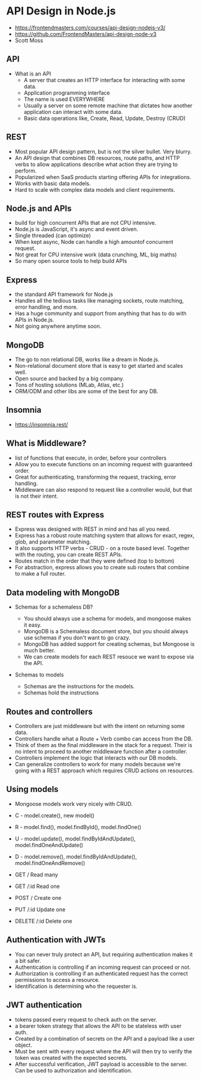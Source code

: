 # API Design in Node.js

* <https://frontendmasters.com/courses/api-design-nodejs-v3/>
* <https://github.com/FrontendMasters/api-design-node-v3>
* Scott Moss

## API

* What is an API
  * A server that creates an HTTP interface for interacting with some data.
  * Application programming interface
  * The name is used EVERYWHERE
  * Usually a server on some remote machine that dictates how another application can interact with some data.
  * Basic data operations like, Create, Read, Update, Destroy (CRUD)

## REST

* Most popular API design pattern, but is not the silver bullet. Very blurry.
* An API design that combines DB resources, route paths, and HTTP verbs to allow applications describe what action they are trying to perform.
* Popularized when SaaS products starting offering APIs for integrations.
* Works with basic data models.
* Hard to scale with complex data models and client requirements.

## Node.js and APIs

* build for high concurrent APIs that are not CPU intensive.
* Node.js is JavaScript, it's async and event driven.
* Single threaded (can optimize)
* When kept async, Node can handle a high amountof concurrent request.
* Not great for CPU intensive work (data crunching, ML, big maths)
* So many open source tools to help build APIs

## Express

* the standard API framework for Node.js
* Handles all the tedious tasks like managing sockets, route matching, error handling, and more.
* Has a huge community and support from anything that has to do with APIs in Node.js.
* Not going anywhere anytime soon.

## MongoDB

* The go to non relational DB, works like a dream in Node.js.
* Non-relational document store that is easy to get started and scales well.
* Open source and backed by a big company.
* Tons of hosting solutions (MLab, Atlas, etc.)
* ORM/ODM and other libs are some of the best for any DB.

## Insomnia

* <https://insomnia.rest/>

## What is Middleware?

* list of functions that execute, in order, before your controllers
* Allow you to execute functions on an incoming request with guaranteed order.
* Great for authenticating, transforming the request, tracking, error handling.
* Middleware can also respond to request like a controller would, but that is not their intent.

## REST routes with Express

* Express was designed with REST in mind and has all you need.
* Express has a robust route matching system that allows for exact, regex, glob, and parameter matching.
* It also supports HTTP verbs - CRUD - on a route based level. Together with the routing, you can create REST APIs.
* Routes match in the order that they were defined (top to bottom)
* For abstraction, express allows you to create sub routers that combine to make a full router.

## Data modeling with MongoDB

* Schemas for a schemaless DB?
  * You should always use a schema for models, and mongoose makes it easy.
  * MongoDB is a Schemaless document store, but you should always use schemas if you don't want to go crazy.
  * MongoDB has added support for creating schemas, but Mongoose is much better.
  * We can create models for each REST resouce we want to expose via the API.

* Schemas to models
  * Schemas are the instructions for the models.
  * Schemas hold the instructions

## Routes and controllers

* Controllers are just middleware but with the intent on returning some data.
* Controllers handle what a Route + Verb combo can access from the DB.
* Think of them as the final middleware in the stack for a request. Their is no intent to proceed to another middleware function after a controller.
* Controllers implement the logic that interacts with our DB models.
* Can generalize controllers to work for many models because we're going with a REST approach which requires CRUD actions on resources.

## Using models

* Mongoose models work very nicely with CRUD.
* C - model.create(), new model()
* R - model.find(), model.findById(), model.findOne()
* U - model.update(), model.findByIdAndUpdate(), model.findOneAndUpdate()
* D - model.remove(), model.findByIdAndUpdate(), model.findOneAndRemove()

* GET / Read many
* GET /:id Read one
* POST / Create one
* PUT /:id Update one
* DELETE /:id Delete one

## Authentication with JWTs

* You can never truly protect an API, but requiring authentication makes it a bit safer.
* Authentication is controlling if an incoming request can proceed or not.
* Authorization is controlling if an authenticated request has the correct permissions to access a resource.
* Identification is determining who the requester is.

## JWT authentication

* tokens passed every request to check auth on the server.
* a bearer token strategy that allows the API to be stateless with user auth.
* Created by a combination of secrets on the API and a payload like a user object.
* Must be sent with every request where the API will then try to verify the token was created with the expected secrets.
* After successful verification, JWT payload is accessible to the server. Can be used to authorization and identification.